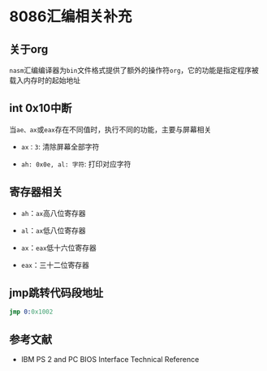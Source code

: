 # 8086汇编相关补充

## 关于org

`nasm`汇编编译器为`bin`文件格式提供了额外的操作符`org`，它的功能是指定程序被载入内存时的起始地址

## int 0x10中断

当`ae、ax`或`eax`存在不同值时，执行不同的功能，主要与屏幕相关

+ `ax：3`: 清除屏幕全部字符

+ `ah: 0x0e, al: 字符`: 打印对应字符

## 寄存器相关

+ `ah`：`ax`高八位寄存器

+ `al`：`ax`低八位寄存器

+ `ax`：`eax`低十六位寄存器

+ `eax`：三十二位寄存器

## jmp跳转代码段地址

```s
jmp 0:0x1002
```

## 参考文献

+ IBM PS 2 and PC BIOS Interface Technical Reference